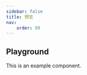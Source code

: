 ```yaml
---
sidebar: false
title: 预览
nav: 
    order: 99
---
```



## Playground

This is an example component.

<code src="./Examples/Basic/demo1.jsx"></code>

